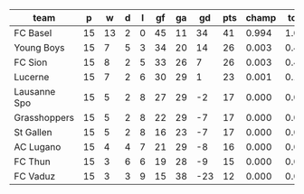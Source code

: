 |     team     | p  | w  | d | l | gf | ga | gd  | pts | champ | top2  | top3  | top4  |  5-7  | bot4  | bot3  | bot2  |
|--------------|----|----|---|---|----|----|-----|-----|-------|-------|-------|-------|-------|-------|-------|-------|
| FC Basel     | 15 | 13 | 2 | 0 | 45 | 11 |  34 |  41 | 0.994 | 1.000 | 1.000 | 1.000 | 0.000 | 0.000 | 0.000 | 0.000|
| Young Boys   | 15 |  7 | 5 | 3 | 34 | 20 |  14 |  26 | 0.003 | 0.415 | 0.733 | 0.893 | 0.102 | 0.016 | 0.006 | 0.002|
| FC Sion      | 15 |  8 | 2 | 5 | 33 | 26 |   7 |  26 | 0.003 | 0.414 | 0.733 | 0.895 | 0.101 | 0.014 | 0.004 | 0.001|
| Lucerne      | 15 |  7 | 2 | 6 | 30 | 29 |   1 |  23 | 0.001 | 0.125 | 0.340 | 0.641 | 0.321 | 0.088 | 0.037 | 0.012|
| Lausanne Spo | 15 |  5 | 2 | 8 | 27 | 29 |  -2 |  17 | 0.000 | 0.027 | 0.099 | 0.247 | 0.572 | 0.331 | 0.181 | 0.076|
| Grasshoppers | 15 |  5 | 2 | 8 | 22 | 29 |  -7 |  17 | 0.000 | 0.007 | 0.031 | 0.098 | 0.500 | 0.593 | 0.402 | 0.221|
| St Gallen    | 15 |  5 | 2 | 8 | 16 | 23 |  -7 |  17 | 0.000 | 0.005 | 0.023 | 0.077 | 0.466 | 0.650 | 0.457 | 0.249|
| AC Lugano    | 15 |  4 | 4 | 7 | 21 | 29 |  -8 |  16 | 0.000 | 0.005 | 0.026 | 0.088 | 0.496 | 0.611 | 0.417 | 0.235|
| FC Thun      | 15 |  3 | 6 | 6 | 19 | 28 |  -9 |  15 | 0.000 | 0.002 | 0.016 | 0.058 | 0.384 | 0.726 | 0.558 | 0.344|
| FC Vaduz     | 15 |  3 | 3 | 9 | 15 | 38 | -23 |  12 | 0.000 | 0.000 | 0.000 | 0.004 | 0.058 | 0.972 | 0.938 | 0.861|
